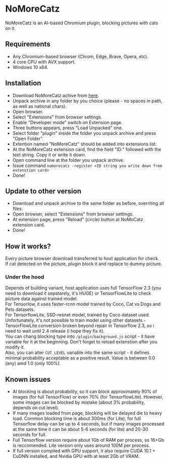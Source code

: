 # NoMoreCatz
NoMoreCatz is an AI-based Chromium plugin, blocking pictures with cats on it.

## Requirements
- Any Chromium-based browser (Chrom, Edge, Brave, Opera, etc).
- 4 core CPU with AVX support.
- Windows 10 x64.

## Installation
- Download NoMoreCatz achive from [here](https://github.com/T-Troll/NoMoreCatz/releases).
- Unpack archive in any folder by you choice (please - no spaces in path, as well as national chars).
- Open browser.
- Select "Extensions" from browser settings.
- Enable "Developer mode" switch on Extension page.
- Three buttons appears, press "Load Unpacked" one.
- Select folder "plugin" inside the folder you unpack archive and press "Open Folder".
- Extention named "NoMoreCatz" should be added into extensions list.
- At the NoMoreCatz extension card, find the field "ID:" followed with the text string. Copy it or write it down.
- Open command line at the folder you unpack archive.
- Issue command `nomorecatz -register <ID string you write down from extenstion card>`
- Done!
## Update to other version
- Download and unpack archive to the same folder as before, overriting all files.
- Open browser, select "Extensions" from browser settings.
- At extension page, press "Reload" (circle) button at NoMoCatz extension card.
- Done!

## How it works?
Every picture browser download transferred to host application for check.<br>
If cat detected on the picture, plugin block it and replace to dummy picture.<br>

### Under the hood
Depends of building variant, host application uses full TensorFlow 2.3 (you need to download it sepatarely, it's HUGE) or TensorFlowLite to check picture data against trained model.<br>
For Tensorlow, it uses faster-rcnn model trained by Coco, Cat vs Dogs and Pets datasets.<br>
For TensorflowLite, SSD-resnet model, trained by Coco dataset used. Unfortunately, it's not possible to train model using other datasets - TensorFlowLite conversion broken beyond repair in Tensorflow 2.3, so i need to wait until 2.4 release (i hope they fix it).<br> 
You can chang blocking type into `/plugin/background.js` script - it have variable for it at the beginning. Don't forget to reload extenstion after you modify it.<br>
Also, you can alter `CUT_LEVEL` variable into the same script - it defines minimal probability acceptable as a positive result. Value is between 0.0 (any) amd 1.0 (only 100%).

## Known issues
- AI blocking is about probability, so it can block approximately 90% of images (for full TensorFlow) or even 70% (for TensorflowLite). However, some images can be blocked by mistake (about 3% probability, depends on cut level).
- If many images loaded from page, blocking will be delayed die to heavy load. Common blocking time is about 300ms (for Lite), for full Tensorflow delay can be up to 4 seconds, but if many images processed at the same time it can be about 5-6 seconds (for lite) and 20-30 seconds for full.
- Full Tensorflow version require about 1Gb of RAM per process, so 16+Gb is reccomended. Lite version only uses around 100M per process.
- If full version compiled with GPU support, it also require CUDA 10.1 + CuDNN installed, and Nvidia GPU with at least 2Gb of VRAM.
